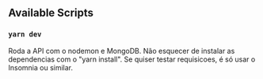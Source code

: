 ## Available Scripts

### `yarn dev`

Roda a API com o nodemon e MongoDB. 
Não esquecer de instalar as dependencias com o "yarn install".
Se quiser testar requisicoes, é só usar o Insomnia ou similar.

